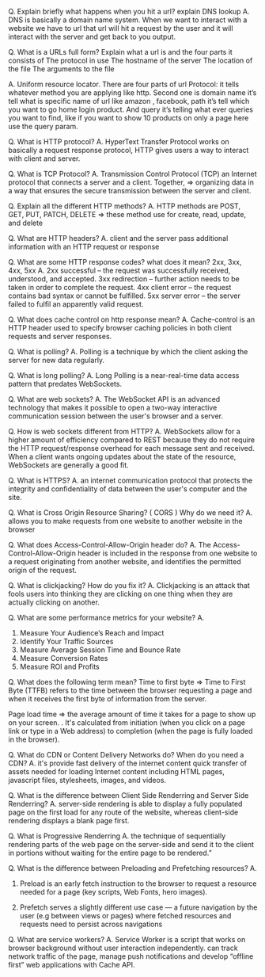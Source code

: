 Q. Explain briefly what happens when you hit a url? explain DNS lookup
A. DNS is basically a domain name system.  When we want to interact with a website we have to url that url will hit a request by the user and it will interact with the server and get back to you output. 

Q. What is a URLs full form? Explain what a url is and the four parts it consists of The protocol in use The hostname of the server The location of the file The arguments to the file

A. Uniform resource locator. There are four parts of url Protocol: it tells whatever method you are applying like http. Second one is domain name it’s tell what is specific name of url like amazon , facebook, path it’s tell which you want to go home login product. And query it’s telling what ever queries you want to find, like if you want to show 10 products on only a page here use the query param.

Q. What is HTTP protocol?
A. HyperText Transfer Protocol works on basically a request response protocol, HTTP gives users a way to interact with client and server.

Q. What is TCP Protocol?
A. Transmission Control Protocol (TCP) 
an Internet protocol that connects a server and a client. Together, 
=>
organizing data in a way that ensures the secure transmission between the server and client.

Q. Explain all the different HTTP methods?
A. HTTP methods are POST, GET, PUT, PATCH, DELETE
=> these method use for create, read, update, and delete

Q. What are HTTP headers?
A. client and the server pass additional information with an HTTP request or response

Q. What are some HTTP response codes? what does it mean? 2xx, 3xx, 4xx, 5xx
A. 2xx successful – the request was successfully received, understood, and accepted. 
3xx redirection – further action needs to be taken in order to complete the request. 
4xx client error – the request contains bad syntax or cannot be fulfilled. 
5xx server error – the server failed to fulfil an apparently valid request.

Q. What does cache control on http response mean?
A. Cache-control is an HTTP header used to specify browser caching policies in both client requests and server responses.

Q. What is polling?
A. Polling is a technique by which the client asking the server for new data regularly.

Q. What is long polling?
A. Long Polling is a near-real-time data access pattern that predates WebSockets. 

Q. What are web sockets?
A. The WebSocket API is an advanced technology that makes it possible to open a two-way interactive communication session between the user's browser and a server. 

Q. How is web sockets different from HTTP?
A. WebSockets allow for a higher amount of efficiency compared to REST because they do not require the HTTP request/response overhead for each message sent and received. When a client wants ongoing updates about the state of the resource, WebSockets are generally a good fit.

Q. What is HTTPS?
A. an internet communication protocol that protects the integrity and confidentiality of data between the user's computer and the site.

Q. What is Cross Origin Resource Sharing? ( CORS ) Why do we need it?
A.  allows you to make requests from one website to another website in the browser

Q. What does Access-Control-Allow-Origin header do?
A. The Access-Control-Allow-Origin header is included in the response from one website to a request originating from another website, and identifies the permitted origin of the request.

Q. What is clickjacking? How do you fix it?
A. Clickjacking is an attack that fools users into thinking they are clicking on one thing when they are actually clicking on another. 

Q. What are some performance metrics for your website?
A. 
1.  Measure Your Audience’s Reach and Impact
2. Identify Your Traffic Sources
3. Measure Average Session Time and Bounce Rate
4. Measure Conversion Rates
5. Measure ROI and Profits

Q. What does the following term mean?
Time to first byte =>
Time to First Byte (TTFB) refers to the time between the browser requesting a page and when it receives the first byte of information from the server.

Page load time =>
 the average amount of time it takes for a page to show up on your screen. 
 . It's calculated from initiation (when you click on a page link or type in a Web address) to completion (when the page is fully loaded in the browser).

Q. What do CDN or Content Delivery Networks do? When do you need a CDN?
A. it's provide fast delivery of the internet content
quick transfer of assets needed for loading Internet content including HTML pages, javascript files, stylesheets, images, and videos.

Q. What is the difference between Client Side Renderring and Server Side Renderring?
A. server-side rendering is able to display a fully populated page on the first load for any route of the website, whereas client-side rendering displays a blank page first.

Q. What is Progressive Renderring
A.  the technique of sequentially rendering parts of the web page on the server-side and send it to the client in portions without waiting for the entire page to be rendered.”

Q. What is the difference between Preloading and Prefetching resources?
A. 
1. Preload is an early fetch instruction to the browser to request a resource needed for a page (key scripts, Web Fonts, hero images).

2. Prefetch serves a slightly different use case — a future navigation by the user (e.g between views or pages) where fetched resources and requests need to persist across navigations

Q. What are service workers?
A. Service Worker is a script that works on browser background without user interaction independently. 
can track network traffic of the page, manage push notifications and develop “offline first” web applications with Cache API.


